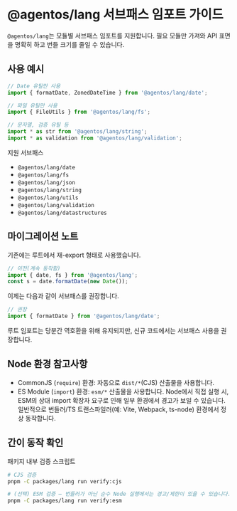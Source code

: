 # @agentos/lang 서브패스 임포트 가이드

`@agentos/lang`는 모듈별 서브패스 임포트를 지원합니다. 필요 모듈만 가져와 API 표면을 명확히 하고 번들 크기를 줄일 수 있습니다.

## 사용 예시

```ts
// Date 유틸만 사용
import { formatDate, ZonedDateTime } from '@agentos/lang/date';

// 파일 유틸만 사용
import { FileUtils } from '@agentos/lang/fs';

// 문자열, 검증 유틸 등
import * as str from '@agentos/lang/string';
import * as validation from '@agentos/lang/validation';
```

지원 서브패스
- `@agentos/lang/date`
- `@agentos/lang/fs`
- `@agentos/lang/json`
- `@agentos/lang/string`
- `@agentos/lang/utils`
- `@agentos/lang/validation`
- `@agentos/lang/datastructures`

## 마이그레이션 노트

기존에는 루트에서 재-export 형태로 사용했습니다.

```ts
// 이전(계속 동작함)
import { date, fs } from '@agentos/lang';
const s = date.formatDate(new Date());
```

이제는 다음과 같이 서브패스를 권장합니다.

```ts
// 권장
import { formatDate } from '@agentos/lang/date';
```

루트 임포트는 당분간 역호환을 위해 유지되지만, 신규 코드에서는 서브패스 사용을 권장합니다.

## Node 환경 참고사항

- CommonJS (`require`) 환경: 자동으로 `dist/*`(CJS) 산출물을 사용합니다.
- ES Module (`import`) 환경: `esm/*` 산출물을 사용합니다. Node에서 직접 실행 시, ESM의 상대 import 확장자 요구로 인해 일부 환경에서 경고가 보일 수 있습니다. 일반적으로 번들러/TS 트랜스파일러(예: Vite, Webpack, ts-node) 환경에서 정상 동작합니다.

## 간이 동작 확인

패키지 내부 검증 스크립트

```bash
# CJS 검증
pnpm -C packages/lang run verify:cjs

# (선택) ESM 검증 – 번들러가 아닌 순수 Node 실행에서는 경고/제한이 있을 수 있습니다.
pnpm -C packages/lang run verify:esm
```
